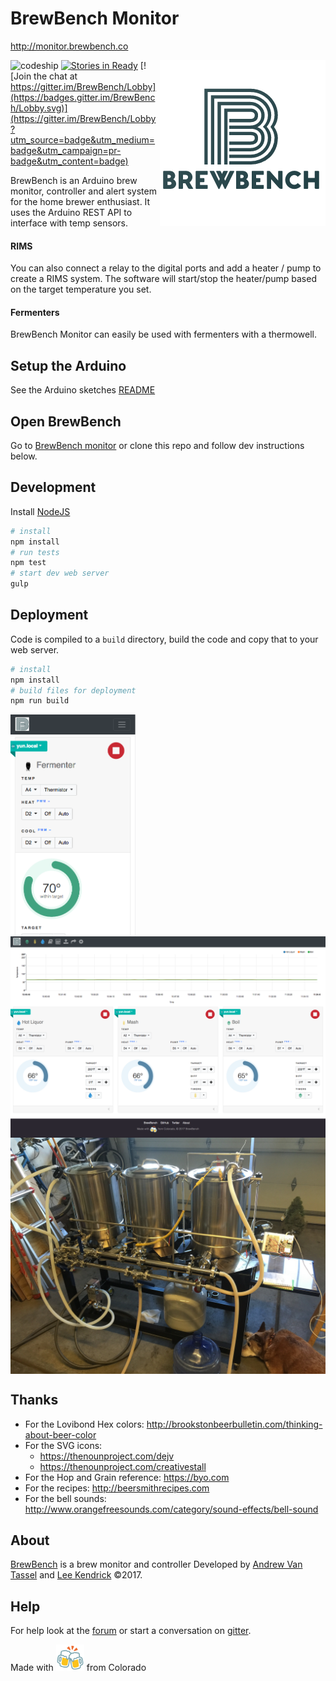 # BrewBench Monitor

http://monitor.brewbench.co

<img src="src/assets/img/brewbench-logo-265.png?raw=true" alt="BrewBench logo" title="BrewBench" align="right" />

![codeship](https://codeship.com/projects/8b6f3bc0-b4fd-0134-65d1-5ed8b845772e/status?branch=master)
[![Stories in Ready](https://badge.waffle.io/BrewBench/monitor.png?label=ready&title=Ready)](https://waffle.io/BrewBench/monitor)
[![Join the chat at https://gitter.im/BrewBench/Lobby](https://badges.gitter.im/BrewBench/Lobby.svg)](https://gitter.im/BrewBench/Lobby?utm_source=badge&utm_medium=badge&utm_campaign=pr-badge&utm_content=badge)

BrewBench is an Arduino brew monitor, controller and alert system for the home brewer enthusiast.  It uses the Arduino REST API to interface with temp sensors.

#### RIMS
You can also connect a relay to the digital ports and add a heater / pump to create a RIMS system.  The software will start/stop the heater/pump based on the target temperature you set.

#### Fermenters
BrewBench Monitor can easily be used with fermenters with a thermowell.

## Setup the Arduino

See the Arduino sketches [README](arduino/)

## Open BrewBench

Go to [BrewBench monitor](http://monitor.brewbench.co) or clone this repo and follow dev instructions below.

## Development

Install [NodeJS](https://nodejs.org)

```sh
# install
npm install
# run tests
npm test
# start dev web server
gulp
```

## Deployment

Code is compiled to a `build` directory, build the code and copy that to your web server.

```sh
# install
npm install
# build files for deployment
npm run build
```

<img src="src/assets/img/screenshot-fermenter.png?raw=true" alt="BrewBench fermenter" align="center" width="200" />

<img src="src/assets/img/screenshot-desktop.png?raw=true" alt="BrewBench screenshot" align="center" />

<img src="src/assets/img/brewbench-wiredup.jpg?raw=true" alt="BrewBench wired up" align="center" />

## Thanks

* For the Lovibond Hex colors: http://brookstonbeerbulletin.com/thinking-about-beer-color
* For the SVG icons:
  * https://thenounproject.com/dejv
  * https://thenounproject.com/creativestall
* For the Hop and Grain reference: https://byo.com
* For the recipes: http://beersmithrecipes.com
* For the bell sounds: http://www.orangefreesounds.com/category/sound-effects/bell-sound

## About

[BrewBench](https://brewbench.co) is a brew monitor and controller Developed by [Andrew Van Tassel](https://www.andrewvantassel.com) and [Lee Kendrick](http://www.leekendrick.info) &copy;2017.  

## Help

For help look at the [forum](https://forum.brewbench.co) or start a conversation on [gitter](https://gitter.im/BrewBench/Lobby).

Made with <img src="src/assets/img/beer.png" width="45"> from Colorado
